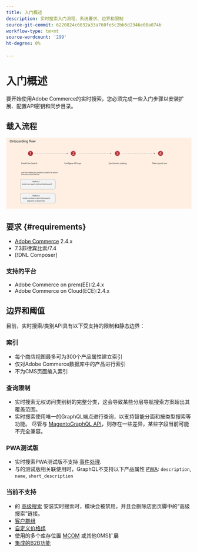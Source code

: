 ```yaml
---
title: 入门概述
description: 实时搜索入门流程、系统要求、边界和限制
source-git-commit: 6220824c6032a33a760fe5c2bb5d2346e00a074b
workflow-type: tm+mt
source-wordcount: '299'
ht-degree: 0%

---
```


# 入门概述

要开始使用Adobe Commerce的实时搜索，您必须完成一些入门步骤以安装扩展、配置API密钥和同步目录。

## 载入流程

![实时搜索载入图](assets/onboarding-flow.svg)

## 要求 {#requirements}

* [Adobe Commerce](https://magento.com/products/magento-commerce) 2.4.x
* 7.3菲律宾比索/7.4
* [!DNL Composer]

### 支持的平台

* Adobe Commerce on prem(EE):2.4.x
* Adobe Commerce on Cloud(ECE):2.4.x

## 边界和阈值

目前，实时搜索/类别API具有以下受支持的限制和静态边界：

### 索引

* 每个商店视图最多可为300个产品属性建立索引
* 仅对Adobe Commerce数据库中的产品进行索引
* 不为CMS页面编入索引

### 查询限制

* 实时搜索无权访问类别树的完整分类，这会导致某些分层导航搜索方案超出其覆盖范围。
* 实时搜索使用唯一的GraphQL端点进行查询，以支持智能分面和按类型搜索等功能。 尽管与 [MagentoGraphQL API](https://devdocs.magento.com/guides/v2.4/graphql)，则存在一些差异，某些字段当前可能不完全兼容。

### PWA测试版

* 实时搜索PWA测试版不支持 [事件处理](https://devdocs.magento.com/shared-services/storefront-events-sdk.html).
* 与的测试版相关联使用时，GraphQL不支持以下产品属性 [PWA](https://developer.adobe.com/commerce/pwa-studio/): `description`, `name`, `short_description`

### 当前不支持

* 的 [高级搜索](https://docs.magento.com/user-guide/catalog/search-advanced.html) 安装实时搜索时，模块会被禁用，并且会删除店面页脚中的“高级搜索”链接。
* [客户群组](https://docs.magento.com/user-guide/customers/customer-groups.html)
* [自定义价格组](https://docs.magento.com/user-guide/catalog/product-price-group.html)
* 使用的多个库存位置 [MCOM](https://docs.magento.com/user-guide/mcom.html) 或其他OMS扩展
* [集成的B2B功能](https://business.adobe.com/products/magento/b2b-ecommerce.html)
